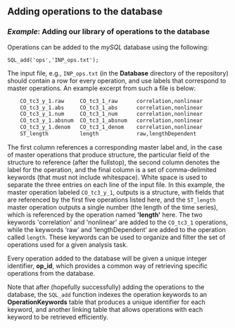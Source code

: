 ## Adding operations to the database
<!--{#sec:addingOps}-->


### *Example*: Adding our library of operations to the database
Operations can be added to the *mySQL* database using the following:

    SQL_add('ops','INP_ops.txt');

The input file, e.g., `INP_ops.txt` (in the **Database** directory of the repository) should contain a row for every operation, and use labels that correspond to master operations.
An example excerpt from such a file is below:


```bash
    CO_tc3_y_1.raw     CO_tc3_1_raw      correlation,nonlinear
    CO_tc3_y_1.abs     CO_tc3_1_abs      correlation,nonlinear
    CO_tc3_y_1.num     CO_tc3_1_num      correlation,nonlinear
    CO_tc3_y_1.absnum  CO_tc3_1_absnum   correlation,nonlinear
    CO_tc3_y_1.denom   CO_tc3_1_denom    correlation,nonlinear
    ST_length          length            raw,lengthDependent
```

The first column references a corresponding master label and, in the case of master operations that produce structure, the particular field of the structure to reference (after the fullstop), the second column denotes the label for the operation, and the final column is a set of comma-delimited keywords (that must not include whitespace).
White space is used to separate the three entries on each line of the input file.
In this example, the master operation labeled `CO_tc3_y_1`, outputs is a structure, with fields that are referenced by the first five operations listed here, and the `ST_length` master operation outputs a single number (the length of the time series), which is referenced by the operation named **'length'** here.
The two keywords 'correlation' and 'nonlinear' are added to the `CO_tc3_1` operations, while the keywords ‘raw’ and ‘lengthDependent’ are added to the operation called `length`.
These keywords can be used to organize and filter the set of operations used for a given analysis task.

Every operation added to the database will be given a unique integer identifier, **op_id**, which provides a common way of retrieving specific operations from the database.

Note that after (hopefully successfully) adding the operations to the database, the `SQL_add` function indexes the operation keywords to an **OperationKeywords** table that produces a unique identifier for each keyword, and another linking table that allows operations with each keyword to be retrieved efficiently.